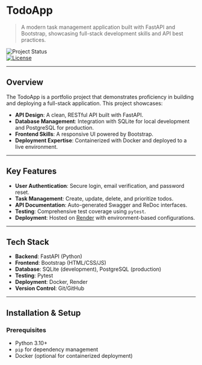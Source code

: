 # TodoApp

> A modern task management application built with FastAPI and Bootstrap, showcasing full-stack development skills and API best practices.

![Project Status](https://img.shields.io/badge/status-complete-brightgreen)  
[![License](https://img.shields.io/github/license/username/todoapp)](LICENSE)

---

## Overview

The TodoApp is a portfolio project that demonstrates proficiency in building and deploying a full-stack application. This project showcases:

- **API Design**: A clean, RESTful API built with FastAPI.
- **Database Management**: Integration with SQLite for local development and PostgreSQL for production.
- **Frontend Skills**: A responsive UI powered by Bootstrap.
- **Deployment Expertise**: Containerized with Docker and deployed to a live environment.

---

## Key Features

- **User Authentication**: Secure login, email verification, and password reset.
- **Task Management**: Create, update, delete, and prioritize todos.
- **API Documentation**: Auto-generated Swagger and ReDoc interfaces.
- **Testing**: Comprehensive test coverage using `pytest`.
- **Deployment**: Hosted on [Render](https://render.com) with environment-based configurations.

---

## Tech Stack

- **Backend**: FastAPI (Python)
- **Frontend**: Bootstrap (HTML/CSS/JS)
- **Database**: SQLite (development), PostgreSQL (production)
- **Testing**: Pytest
- **Deployment**: Docker, Render
- **Version Control**: Git/GitHub

---

## Installation & Setup

### Prerequisites

- Python 3.10+
- `pip` for dependency management
- Docker (optional for containerized deployment)
